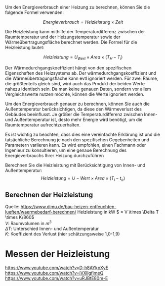 Um den Energieverbrauch einer Heizung zu berechnen, können Sie die folgende Formel verwenden:

$$Energieverbrauch = Heizleistung \times Zeit$$

Die Heizleistung kann mithilfe der Temperaturdifferenz zwischen der Raumtemperatur und der Heizungstemperatur sowie der Wärmeübertragungsfläche berechnet werden. Die Formel für die Heizleistung lautet:

$$Heizleistung = U_{Wert} \times Area \times (T_H - T_i)$$

Der Wärmedurchgangskoeffizient hängt von den spezifischen Eigenschaften des Heizsystems ab. Der wärmedurchgangskoeffizient und die Wärmeübertragungsfläche kann evtl ignoriert werden. Für zwei Räume, die größtenteils gleich sind, wird auch das Produkt der beiden Werte nahezu identisch sein. Da man keine genauen Daten, sondern vor allem Vergleichswerte nutzen möchte, können die Werte ignoriert werden. 

Um den Energieverbrauch genauer zu berechnen, können Sie auch die Außentemperatur berücksichtigen, da diese den Wärmeverlust des Gebäudes beeinflusst. Je größer die Temperaturdifferenz zwischen Innen- und Außentemperatur ist, desto mehr Energie wird benötigt, um die Raumtemperatur aufrechtzuerhalten.

Es ist wichtig zu beachten, dass dies eine vereinfachte Erklärung ist und die tatsächliche Berechnung je nach den spezifischen Gegebenheiten und Parametern variieren kann. Es wird empfohlen, einen Fachmann oder Ingenieur zu konsultieren, um eine genaue Berechnung des Energieverbrauchs Ihrer Heizung durchzuführen

Berechnen Sie die Heizleistung mit Berücksichtigung von Innen- und Außentemperatur:  
$$ Heizleistung = U-Wert \times Area \times (T_i - t_o)$$

## Berechnen der Heizleistung  
Quelle: https://www.dimu.de/bau-heizen-entfeuchten-lueften/waermebedarf-berechnen/
Heizleistung in kW $ = V \times \Delta T \times K/860$  
$V$: Raumvolumen in $m^3$  
$\Delta T$: Unterschied Innen- und Außentemperatur  
$K$: Koeffizient des Verlust (hier schätzungsweise 1,0-1,9)


# Messen der Heizleistung





https://www.youtube.com/watch?v=D-h8AYkpXyE  
https://www.youtube.com/watch?v=iVXllgfjmeQ  
https://www.youtube.com/watch?v=uRJBtE80m-E
